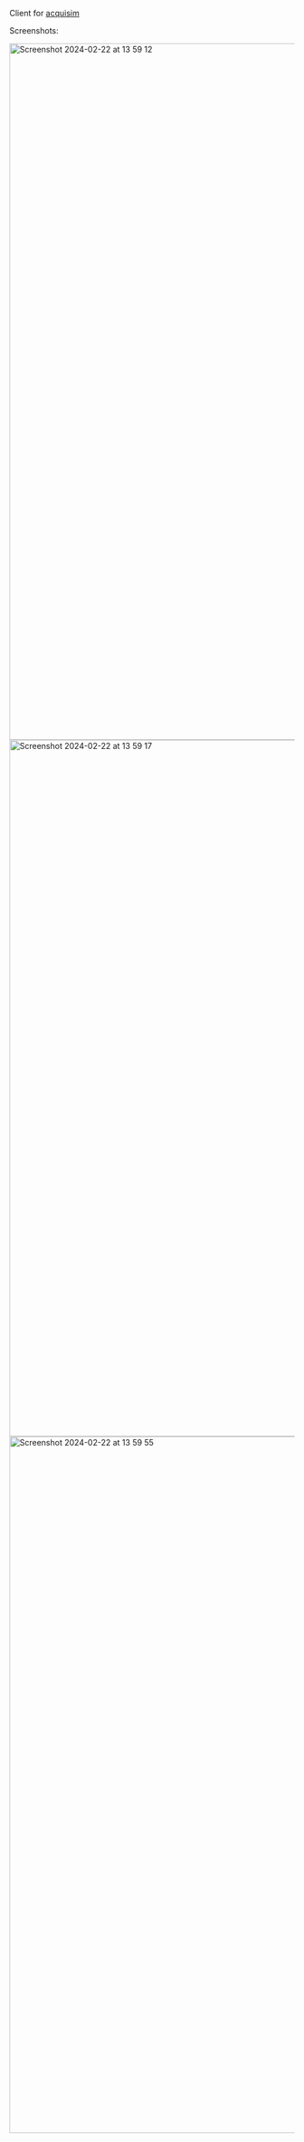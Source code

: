 Client for [acquisim](https://github.com/ghashy/acquirust/tree/main/backends/acquisim)

Screenshots:

<img width="1229" alt="Screenshot 2024-02-22 at 13 59 12" src="https://github.com/ghashy/AcquirustClient/assets/109857267/6ff8dbb8-74b6-47a1-916f-c529eb3ed6c1">
<img width="1229" alt="Screenshot 2024-02-22 at 13 59 17" src="https://github.com/ghashy/AcquirustClient/assets/109857267/20a95f2b-0bf8-4a28-ba49-b8fb3e1e3053">
<img width="1229" alt="Screenshot 2024-02-22 at 13 59 55" src="https://github.com/ghashy/AcquirustClient/assets/109857267/0e1bf181-7f1e-402d-b371-ae3cbb84490d">
